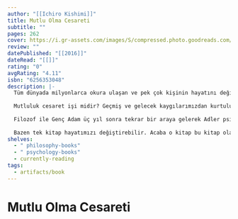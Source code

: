 ```yaml
---
author: "[[Ichiro Kishimi]]"
title: Mutlu Olma Cesareti
subtitle: ""
pages: 262
cover: https://i.gr-assets.com/images/S/compressed.photo.goodreads.com/books/1673208061l/75657213.jpg
review: ""
datePublished: "[[2016]]"
dateRead: "[[]]"
rating: "0"
avgRating: "4.11"
isbn: "6256353048"
description: |-
  Tüm dünyada milyonlarca okura ulaşan ve pek çok kişinin hayatını değiştiren Kendinle Savaşma Sanatı kitabının yazarlarından psikoloji ve felsefe eşliğinde bu kez de mutlu olma arayışına dair bir yaşam kılavuzu…  
    
  Mutluluk cesaret işi midir? Geçmiş ve gelecek kaygılarımızdan kurtulup şu anda ve burada yaşayarak hayatımıza yön verebilir miyiz? İş, sevgi, arkadaşlık, kişilerarası ilişkiler ve topluluk hissi yoluyla hayatımıza nasıl anlam verebiliriz? Ve hayattaki en büyük seçim nedir?  
    
  Filozof ile Genç Adam üç yıl sonra tekrar bir araya gelerek Adler psikolojisi ve felsefesi rehberliğinde işte bu soruların ve pek çok hayati meselenin peşine düşüyor. Eğitim ve çocuk gelişiminden aile hayatına, iş ve arkadaşlık ilişkilerinden aşk ve evlilik ilişkilerine, toplumsal yaşamın karmaşalarından birey olmanın çetin yollarına, onaylanma arzusu ve rekabetten özerklik ve işbirliğine pek çok konuda kıyasıya tartışarak hayata ve insana dair varsayımlarımızı kurcalıyor ve anlamlı bir hayat yaşama yolunda nasıl adımlar atabileceğimizi gösteriyor.  
    
  Bazen tek kitap hayatımızı değiştirebilir. Acaba o kitap bu kitap olabilir mi?..
shelves:
  - " philosophy-books"
  - " psychology-books"
  - currently-reading
tags:
  - artifacts/book
---
```

#  Mutlu Olma Cesareti
